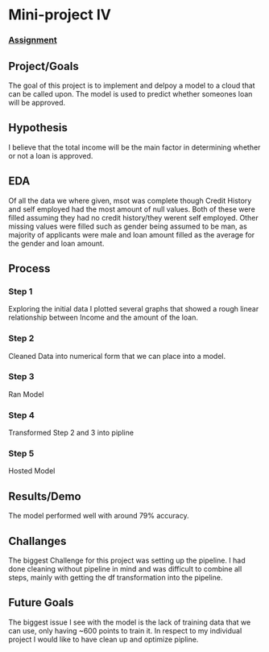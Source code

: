 # Mini-project IV

### [Assignment](assignment.md)

## Project/Goals
The goal of this project is to implement and delpoy a model to a cloud that can be called upon.  The model is used to predict whether someones loan will be approved.

## Hypothesis
I believe that the total income will be the main factor in determining whether or not a loan is approved.

## EDA 
Of all the data we where given, msot was complete though Credit History and self employed had the most amount of null values.  Both of these were filled assuming they had no credit history/they werent self employed.  Other missing values were filled such as gender being assumed to be man, as majority of applicants were male and loan amount filled as the average for the gender and loan amount.


## Process
### Step 1
Exploring the initial data I plotted several graphs that showed a rough linear relationship between Income and the amount of the loan.
### Step 2
Cleaned Data into numerical form that we can place into a model.
### Step 3
Ran Model
### Step 4
Transformed Step 2 and 3 into pipline
### Step 5
Hosted Model
## Results/Demo
The model performed well with around 79% accuracy.  

## Challanges 
The biggest Challenge for this project was setting up the pipeline. I had done cleaning without pipeline in mind and was difficult to combine all steps, mainly with getting the df transformation into the pipeline.

## Future Goals
The biggest issue I see with the model is the lack of training data that we can use, only having ~600 points to train it.  In respect to my individual project I would like to have clean up and optimize pipline.
